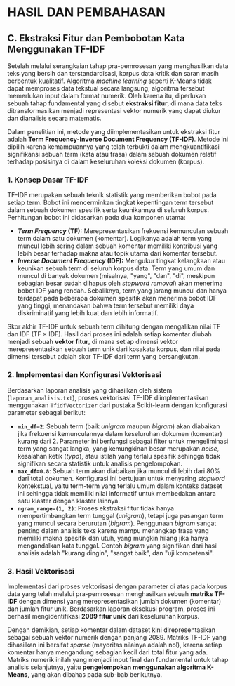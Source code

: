 # HASIL DAN PEMBAHASAN

## C. Ekstraksi Fitur dan Pembobotan Kata Menggunakan TF-IDF

Setelah melalui serangkaian tahap pra-pemrosesan yang menghasilkan data teks yang bersih dan terstandardisasi, korpus data kritik dan saran masih berbentuk kualitatif. Algoritma *machine learning* seperti K-Means tidak dapat memproses data tekstual secara langsung; algoritma tersebut memerlukan input dalam format numerik. Oleh karena itu, diperlukan sebuah tahap fundamental yang disebut **ekstraksi fitur**, di mana data teks ditransformasikan menjadi representasi vektor numerik yang dapat diukur dan dianalisis secara matematis.

Dalam penelitian ini, metode yang diimplementasikan untuk ekstraksi fitur adalah **Term Frequency-Inverse Document Frequency (TF-IDF)**. Metode ini dipilih karena kemampuannya yang telah terbukti dalam mengkuantifikasi signifikansi sebuah term (kata atau frasa) dalam sebuah dokumen relatif terhadap posisinya di dalam keseluruhan koleksi dokumen (korpus).

### 1. Konsep Dasar TF-IDF

TF-IDF merupakan sebuah teknik statistik yang memberikan bobot pada setiap term. Bobot ini mencerminkan tingkat kepentingan term tersebut dalam sebuah dokumen spesifik serta keunikannya di seluruh korpus. Perhitungan bobot ini didasarkan pada dua komponen utama:

*   **_Term Frequency_ (TF):** Merepresentasikan frekuensi kemunculan sebuah term dalam satu dokumen (komentar). Logikanya adalah term yang muncul lebih sering dalam sebuah komentar memiliki kontribusi yang lebih besar terhadap makna atau topik utama dari komentar tersebut.
*   **_Inverse Document Frequency_ (IDF):** Mengukur tingkat kelangkaan atau keunikan sebuah term di seluruh korpus data. Term yang umum dan muncul di banyak dokumen (misalnya, "yang", "dan", "di", meskipun sebagian besar sudah dihapus oleh *stopword removal*) akan menerima bobot IDF yang rendah. Sebaliknya, term yang jarang muncul dan hanya terdapat pada beberapa dokumen spesifik akan menerima bobot IDF yang tinggi, menandakan bahwa term tersebut memiliki daya diskriminatif yang lebih kuat dan lebih informatif.

Skor akhir TF-IDF untuk sebuah term dihitung dengan mengalikan nilai TF dan IDF (TF × IDF). Hasil dari proses ini adalah setiap komentar diubah menjadi sebuah **vektor fitur**, di mana setiap dimensi vektor merepresentasikan sebuah term unik dari kosakata korpus, dan nilai pada dimensi tersebut adalah skor TF-IDF dari term yang bersangkutan.

### 2. Implementasi dan Konfigurasi Vektorisasi

Berdasarkan laporan analisis yang dihasilkan oleh sistem (`laporan_analisis.txt`), proses vektorisasi TF-IDF diimplementasikan menggunakan `TfidfVectorizer` dari pustaka Scikit-learn dengan konfigurasi parameter sebagai berikut:

*   **`min_df=2`**: Sebuah term (baik *unigram* maupun *bigram*) akan diabaikan jika frekuensi kemunculannya dalam keseluruhan dokumen (komentar) kurang dari 2. Parameter ini berfungsi sebagai filter untuk mengeliminasi term yang sangat langka, yang kemungkinan besar merupakan *noise*, kesalahan ketik (*typo*), atau istilah yang terlalu spesifik sehingga tidak signifikan secara statistik untuk analisis pengelompokan.
*   **`max_df=0.8`**: Sebuah term akan diabaikan jika muncul di lebih dari 80% dari total dokumen. Konfigurasi ini bertujuan untuk menyaring *stopword* kontekstual, yaitu term-term yang terlalu umum dalam konteks dataset ini sehingga tidak memiliki nilai informatif untuk membedakan antara satu klaster dengan klaster lainnya.
*   **`ngram_range=(1, 2)`**: Proses ekstraksi fitur tidak hanya mempertimbangkan term tunggal (*unigram*), tetapi juga pasangan term yang muncul secara berurutan (*bigram*). Penggunaan *bigram* sangat penting dalam analisis teks karena mampu menangkap frasa yang memiliki makna spesifik dan utuh, yang mungkin hilang jika hanya mengandalkan kata tunggal. Contoh *bigram* yang signifikan dari hasil analisis adalah "kurang dingin", "sangat baik", dan "uji kompetensi".

### 3. Hasil Vektorisasi

Implementasi dari proses vektorisasi dengan parameter di atas pada korpus data yang telah melalui pra-pemrosesan menghasilkan sebuah **matriks TF-IDF** dengan dimensi yang merepresentasikan jumlah dokumen (komentar) dan jumlah fitur unik. Berdasarkan laporan eksekusi program, proses ini berhasil mengidentifikasi **2089 fitur unik** dari keseluruhan korpus.

Dengan demikian, setiap komentar dalam dataset kini direpresentasikan sebagai sebuah vektor numerik dengan panjang 2089. Matriks TF-IDF yang dihasilkan ini bersifat *sparse* (mayoritas nilainya adalah nol), karena setiap komentar hanya mengandung sebagian kecil dari total fitur yang ada. Matriks numerik inilah yang menjadi input final dan fundamental untuk tahap analisis selanjutnya, yaitu **pengelompokan menggunakan algoritma K-Means**, yang akan dibahas pada sub-bab berikutnya.